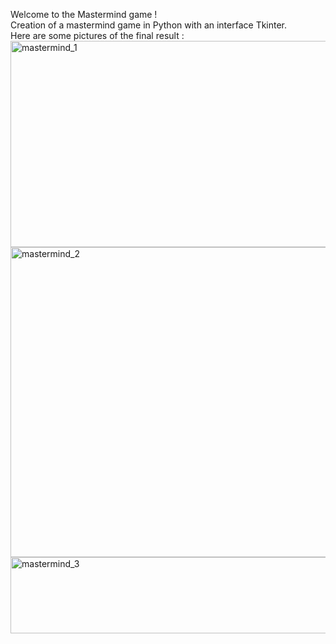 Welcome to the Mastermind game ! <br/>
Creation of a mastermind game in Python with an interface Tkinter.<br/>
Here are some pictures of the final result :<br/>
<img width="593" height="330" alt="mastermind_1" src="https://github.com/user-attachments/assets/d82474b8-d5ca-4020-bb58-d0e9b0435ca0" />
<img width="594" height="496" alt="mastermind_2" src="https://github.com/user-attachments/assets/00c91437-562a-4e48-b8ff-7347e3a683bb" />
<img width="590" height="122" alt="mastermind_3" src="https://github.com/user-attachments/assets/354f3ea3-3f33-439d-ae7b-0183c5a9f54e" />
